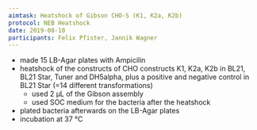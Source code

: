 ```yaml
---
aimtask: Heatshock of Gibson CHO-S (K1, K2a, K2b)
protocol: NEB Heatshock 
date: 2019-08-10
participants: Felix Pfister, Jannik Wagner
---
```


* made 15 LB-Agar plates with Ampicilin
* heatshock of the constructs of CHO constructs K1, K2a, K2b in BL21, BL21 Star, Tuner and DH5alpha, plus a positive and negative control in BL21 Star (=14 different transformations)
  * used 2 µL of the Gibson assembly
  * used SOC medium for the bacteria after the heatshock
* plated bacteria afterwards on the LB-Agar plates 
* incubation at 37 °C

